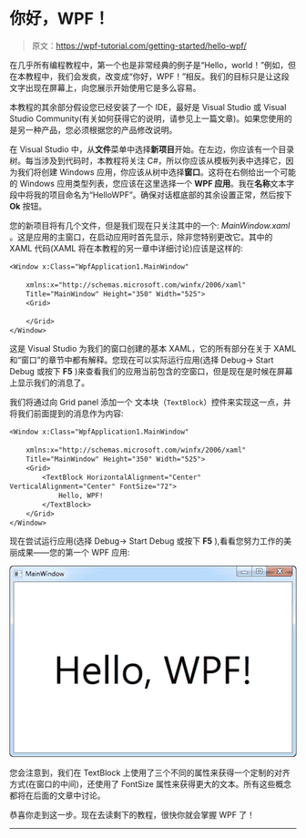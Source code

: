 # 你好，WPF！

> 原文：<https://wpf-tutorial.com/getting-started/hello-wpf/>

在几乎所有编程教程中，第一个也是非常经典的例子是“Hello，world！”例如，但在本教程中，我们会发疯，改变成“你好，WPF！”相反。我们的目标只是让这段文字出现在屏幕上，向您展示开始使用它是多么容易。

本教程的其余部分假设您已经安装了一个 IDE，最好是 Visual Studio 或 Visual Studio Community(有关如何获得它的说明，请参见上一篇文章)。如果您使用的是另一种产品，您必须根据您的产品修改说明。

在 Visual Studio 中，从**文件**菜单中选择**新项目**开始。在左边，你应该有一个目录树。每当涉及到代码时，本教程将关注 C#，所以你应该从模板列表中选择它，因为我们将创建 Windows 应用，你应该从树中选择**窗口**。这将在右侧给出一个可能的 Windows 应用类型列表，您应该在这里选择一个 **WPF 应用**。我在**名称**文本字段中将我的项目命名为“HelloWPF”。确保对话框底部的其余设置正常，然后按下 **Ok** 按钮。

您的新项目将有几个文件，但是我们现在只关注其中的一个: *MainWindow.xaml* 。这是应用的主窗口，在启动应用时首先显示，除非您特别更改它。其中的 XAML 代码(XAML 将在本教程的另一章中详细讨论)应该是这样的:

```
<Window x:Class="WpfApplication1.MainWindow"

    xmlns:x="http://schemas.microsoft.com/winfx/2006/xaml"
    Title="MainWindow" Height="350" Width="525">
    <Grid>

    </Grid>
</Window>
```

这是 Visual Studio 为我们的窗口创建的基本 XAML，它的所有部分在关于 XAML 和“窗口”的章节中都有解释。您现在可以实际运行应用(选择 Debug-> Start Debug 或按下 **F5** )来查看我们的应用当前包含的空窗口，但是现在是时候在屏幕上显示我们的消息了。

<input type="hidden" name="IL_IN_ARTICLE">

我们将通过向 Grid panel 添加一个 文本块（`TextBlock`）控件来实现这一点，并将我们前面提到的消息作为内容:

```
<Window x:Class="WpfApplication1.MainWindow"

    xmlns:x="http://schemas.microsoft.com/winfx/2006/xaml"
    Title="MainWindow" Height="350" Width="525">
    <Grid>
        <TextBlock HorizontalAlignment="Center" VerticalAlignment="Center" FontSize="72">
            Hello, WPF!
        </TextBlock>
    </Grid>
</Window>
```

现在尝试运行应用(选择 Debug-> Start Debug 或按下 **F5** ),看看您努力工作的美丽成果——您的第一个 WPF 应用:

![](img/2ea4343e3457c2cbb60ef21b835abbac.png "Hello, WPF! - the result")

您会注意到，我们在 TextBlock 上使用了三个不同的属性来获得一个定制的对齐方式(在窗口的中间)，还使用了 FontSize 属性来获得更大的文本。所有这些概念都将在后面的文章中讨论。

恭喜你走到这一步。现在去读剩下的教程，很快你就会掌握 WPF 了！

* * *